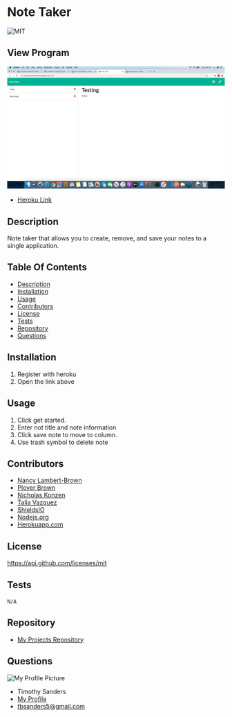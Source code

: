 # **Note Taker**
  ![MIT](https://img.shields.io/badge/License-MIT-blue.svg)

  
  ## View Program ##
  
  ![Screenshot of the application](./Images/screenshot.png)

  * [Heroku Link](https://fierce-atoll-85440.herokuapp.com/)

  ## Description ##

  Note taker that allows you to create, remove, and save your notes to a single application.

  ## Table Of Contents ##

  - [Description](#Description)
  - [Installation](#Installation)
  - [Usage](#Usage)
  - [Contributors](#Contributors)
  - [License](#License)
  - [Tests](#Tests)
  - [Repository](#Repository)
  - [Questions](#Questions)

  ## Installation ##

  1. Register with heroku 
  1. Open the link above
 
  ## Usage ##

  1. Click get started.
  1. Enter not title and note information
  1. Click save note to move to column.
  1. Use trash symbol to delete note

  ## Contributors ##

  * [Nancy Lambert-Brown](https://github.com/n-lambert)
  * [Plover Brown](https://github.com/rebgrasshopper)
  * [Nicholas Konzen](https://github.com/NTKonzen)
  * [Talia Vazquez](https://github.com/taliavazquez)
  * [ShieldsIO](https://shields.io/category/license) 
  * [Nodejs.org](https://nodejs.org/en/)
  * [Herokuapp.com](https://herokuapp.com)


  ## License ##

  https://api.github.com/licenses/mit

  ## Tests ##

    N/A

  ## Repository ##

  - [My Projects Repository](https://github.com/tbsanders5/notetaker)

  ## Questions ##

  ![My Profile Picture](https://avatars0.githubusercontent.com/u/67024245?v=4)
  - Timothy Sanders
  - [My Profile](https://github.com/tbsanders5)
  - tbsanders5@gmail.com
